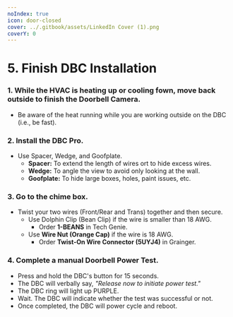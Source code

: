 ```yaml
---
noIndex: true
icon: door-closed
cover: ../.gitbook/assets/LinkedIn Cover (1).png
coverY: 0
---
```


# 5. Finish DBC Installation

### 1. While the HVAC is heating up or cooling fown, move back outside to finish the Doorbell Camera.

* Be aware of the heat running while you are working outside on the DBC (i.e., be fast).

### 2. Install the DBC Pro.

* Use Spacer, Wedge, and Goofplate.
  * **Spacer:** To extend the length of wires ort to hide excess wires.
  * **Wedge:** To angle the view to avoid only looking at the wall.
  * **Goofplate:** To hide large boxes, holes, paint issues, etc.

### 3. Go to the chime box.

* Twist your two wires (Front/Rear and Trans) together and then secure.
  * Use Dolphin Clip (Bean Clip) if the wire is smaller than 18 AWG.
    * Order **1-BEANS** in Tech Genie.
  * Use **Wire Nut (Orange Cap)** if the wire is 18 AWG.
    * Order **Twist-On Wire Connector (5UYJ4)** in Grainger.

### 4. Complete a manual Doorbell Power Test.

* Press and hold the DBC's button for 15 seconds.
* The DBC will verbally say, _"Release now to initiate power test."_
* The DBC ring will light up PURPLE.
* Wait. The DBC will indicate whether the test was successful or not.
* Once completed, the DBC will power cycle and reboot.
